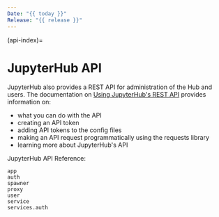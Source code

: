 ```yaml
---
Date: "{{ today }}"
Release: "{{ release }}"
---
```


(api-index)=

# JupyterHub API

JupyterHub also provides a REST API for administration of the Hub and users.
The documentation on [Using JupyterHub's REST API](../reference/rest.html) provides
information on:

- what you can do with the API
- creating an API token
- adding API tokens to the config files
- making an API request programmatically using the requests library
- learning more about JupyterHub's API

JupyterHub API Reference:

```{toctree}
app
auth
spawner
proxy
user
service
services.auth
```

[openapi initiative]: https://www.openapis.org/
